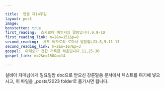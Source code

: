```yaml
---

title:  연중 제14주일
layout: post 
image:  
bonstetten: true
first_reading:  즈카르야 예언서의 말씀입니다.9,9-10
first_reading_link: m=2&n=151&p=8
second_reading:  사도 바오로의 로마서 말씀입니다.8,9.11-13
second_reading_link: m=2&n=167&p=3
gospel:  마태오가 전한 거룩한 복음입니다.11,25-30
gospel_link: m=2&n=150&p=14

---
```



실비아 자매님에게 일요일밤 doc으로 받으신
강론말씀 문서에서
텍스트를 여기에 넣으시고,
이 파일을 _posts/2023 folder로 옮기시면 됩니다.
